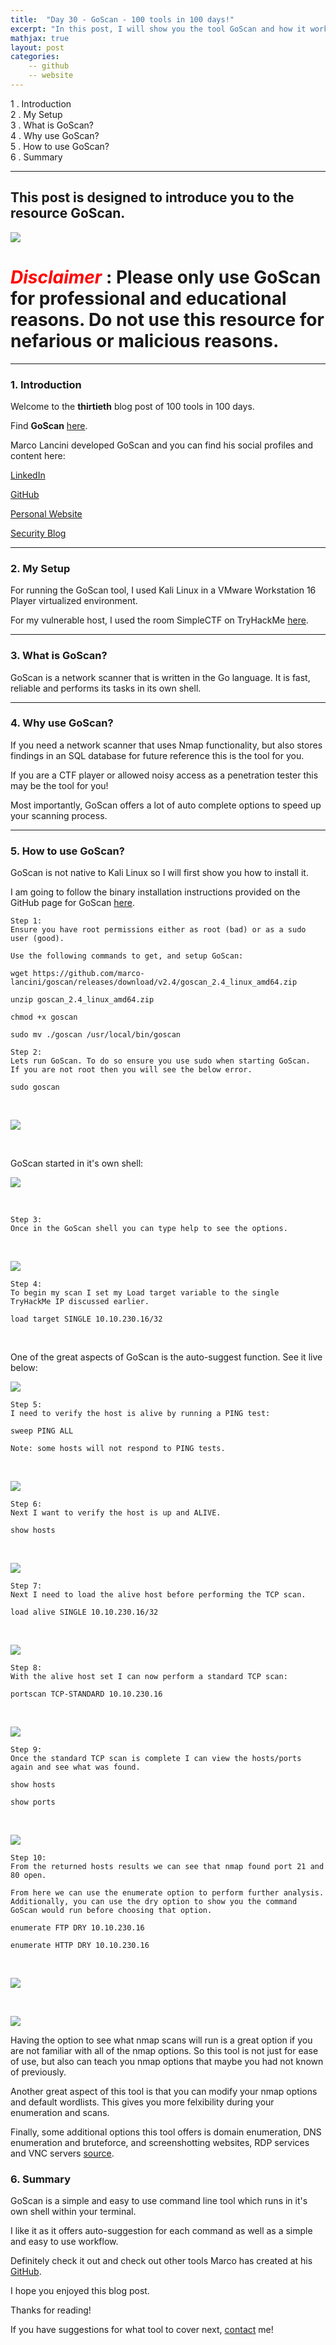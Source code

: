 ```yaml
---
title:  "Day 30 - GoScan - 100 tools in 100 days!"
excerpt: "In this post, I will show you the tool GoScan and how it works."
mathjax: true
layout: post
categories:
    -- github
    -- website
---
```


1 . Introduction
<br>
2 . My Setup
<br>
3 . What is GoScan?
<br>
4 . Why use GoScan?
<br>
5 . How to use GoScan?
<br>
6 . Summary

---

## This post is designed to introduce you to the resource GoScan.

![](https://raw.githubusercontent.com/marco-lancini/goscan/master/.github/goscan_logo.png)

# <span style="color:red">***Disclaimer***</span> : **Please only use GoScan for professional and educational reasons. Do not use this resource for nefarious or malicious reasons.**

---

### 1. **Introduction**

Welcome to the **thirtieth** blog post of 100 tools in 100 days.<br> 

Find **GoScan** [here](https://github.com/marco-lancini/goscan).

Marco Lancini developed GoScan and you can find his social profiles and content here:

[LinkedIn](https://www.linkedin.com/in/marcolancini/)

[GitHub](https://github.com/marco-lancini)

[Personal Website](https://www.marcolancini.it/)

[Security Blog](https://blog.marcolancini.it/)

---

### 2. **My Setup**

For running the GoScan tool, I used Kali Linux in a VMware Workstation 16 Player virtualized environment.

For my vulnerable host, I used the room SimpleCTF on TryHackMe [here](https://tryhackme.com/room/easyctf).

---

### 3. **What is GoScan?**

GoScan is a network scanner that is written in the Go language. It is fast, reliable and performs its tasks in its own shell. 

---

### 4. **Why use GoScan?**

If you need a network scanner that uses Nmap functionality, but also stores findings in an SQL database for future reference this is the tool for you. 

If you are a CTF player or allowed noisy access as a penetration tester this may be the tool for you!

Most importantly, GoScan offers a lot of auto complete options to speed up your scanning process. 

---

### 5. **How to use GoScan?**

GoScan is not native to Kali Linux so I will first show you how to install it.

I am going to follow the binary installation instructions provided on the GitHub page for GoScan [here](https://github.com/marco-lancini/goscan#binary-installation-recommended).

    Step 1:
    Ensure you have root permissions either as root (bad) or as a sudo user (good).

    Use the following commands to get, and setup GoScan:

`wget https://github.com/marco-lancini/goscan/releases/download/v2.4/goscan_2.4_linux_amd64.zip`
<br>

`unzip goscan_2.4_linux_amd64.zip`
<br>

`chmod +x goscan`
<br>

`sudo mv ./goscan /usr/local/bin/goscan`
<br>

    Step 2:
    Lets run GoScan. To do so ensure you use sudo when starting GoScan.
    If you are not root then you will see the below error.

    sudo goscan

<br>

![](https://raw.githubusercontent.com/matthewomccorkle/matthewomccorkle.github.io/master/_posts/assets/100%20tools/goscan/goscan1.PNG)

<br>

GoScan started in it's own shell:

![](https://raw.githubusercontent.com/matthewomccorkle/matthewomccorkle.github.io/master/_posts/assets/100%20tools/goscan/goscan2.PNG)

<br>


    Step 3:
    Once in the GoScan shell you can type help to see the options.

<br>

![](https://raw.githubusercontent.com/matthewomccorkle/matthewomccorkle.github.io/master/_posts/assets/100%20tools/goscan/goscan3.PNG)

    Step 4:
    To begin my scan I set my Load target variable to the single 
    TryHackMe IP discussed earlier. 

    load target SINGLE 10.10.230.16/32

<br>

One of the great aspects of GoScan is the auto-suggest function. See it live below:

![](https://github.com/matthewomccorkle/matthewomccorkle.github.io/blob/master/_posts/assets/100%20tools/goscan/goscan.gif)

    Step 5:
    I need to verify the host is alive by running a PING test:

    sweep PING ALL

    Note: some hosts will not respond to PING tests.
<br>

![](https://raw.githubusercontent.com/matthewomccorkle/matthewomccorkle.github.io/master/_posts/assets/100%20tools/goscan/goscan11.PNG)


    Step 6:
    Next I want to verify the host is up and ALIVE.

    show hosts

<br>

![](https://raw.githubusercontent.com/matthewomccorkle/matthewomccorkle.github.io/master/_posts/assets/100%20tools/goscan/goscan6.PNG)

    Step 7:
    Next I need to load the alive host before performing the TCP scan.

    load alive SINGLE 10.10.230.16/32

<br>

![](https://raw.githubusercontent.com/matthewomccorkle/matthewomccorkle.github.io/master/_posts/assets/100%20tools/goscan/goscan7a.PNG)

    Step 8:
    With the alive host set I can now perform a standard TCP scan:

    portscan TCP-STANDARD 10.10.230.16

<br>

![](https://raw.githubusercontent.com/matthewomccorkle/matthewomccorkle.github.io/master/_posts/assets/100%20tools/goscan/goscan7.PNG)

    Step 9:
    Once the standard TCP scan is complete I can view the hosts/ports again and see what was found.

    show hosts

    show ports

<br>

![](https://raw.githubusercontent.com/matthewomccorkle/matthewomccorkle.github.io/master/_posts/assets/100%20tools/goscan/goscan8.PNG)

    Step 10:
    From the returned hosts results we can see that nmap found port 21 and 80 open.

    From here we can use the enumerate option to perform further analysis.
    Additionally, you can use the dry option to show you the command GoScan would run before choosing that option.

    enumerate FTP DRY 10.10.230.16

    enumerate HTTP DRY 10.10.230.16

<br>

![](https://raw.githubusercontent.com/matthewomccorkle/matthewomccorkle.github.io/master/_posts/assets/100%20tools/goscan/goscan9.PNG)

<br>

![](https://raw.githubusercontent.com/matthewomccorkle/matthewomccorkle.github.io/master/_posts/assets/100%20tools/goscan/goscan10.PNG)


Having the option to see what nmap scans will run is a great option if you are not familiar with all of the nmap options. So this tool is not just for ease of use, but also can teach you nmap options that maybe you had not known of previously. 

Another great aspect of this tool is that you can modify your nmap options and default wordlists. This gives you more felxibility during your enumeration and scans. 

Finally, some additional options this tool offers is domain enumeration, DNS enumeration and bruteforce, and screenshotting websites, RDP services and VNC servers [source](https://raw.githubusercontent.com/matthewomccorkle/matthewomccorkle.github.io/master/_posts/assets/100%20tools/goscan/goscan10.PNG).

### 6. **Summary**

GoScan is a simple and easy to use command line tool which runs in it's own shell within your terminal.

I like it as it offers auto-suggestion for each command as well as a simple and easy to use workflow. 

Definitely check it out and check out other tools Marco has created at his [GitHub](https://github.com/marco-lancini).

I hope you enjoyed this blog post.

Thanks for reading!<br>

If you have suggestions for what tool to cover next, [contact](mailto:matthew.o.mccorkle@gmail.com) me!
